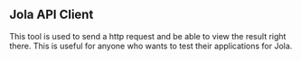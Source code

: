 ## Jola API Client
This tool is used to send a http request and be able to view the result right there. 
This is useful for anyone who wants to test their applications for Jola.

